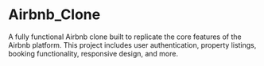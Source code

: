 # Airbnb_Clone
A fully functional Airbnb clone built to replicate the core features of the Airbnb platform. This project includes user authentication, property listings, booking functionality, responsive design, and more.
